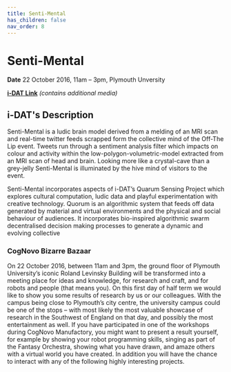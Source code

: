 ```yaml
---
title: Senti-Mental
has_children: false
nav_order: 8
---
```


# Senti-Mental

**Date** 22 October 2016, 11am – 3pm, Plymouth Unversity

**[i-DAT Link](https://i-dat.org/senti-mental/)** _(contains additional media)_

## i-DAT's Description

Senti-Mental is a ludic brain model derived from a melding of an MRI scan and real-time twitter feeds scrapped form the collective mind of the Off-The Lip event. Tweets run through a sentiment analysis filter which impacts on colour and activity within the low-polygon-volumetric-model extracted from an MRI scan of head and brain. Looking more like a crystal-cave than a grey-jelly Senti-Mental is illuminated by the hive mind of visitors to the event.

Senti-Mental incorporates aspects of i-DAT’s Quarum Sensing Project which explores cultural computation, ludic data and playful experimentation with creative technology. Quorum is an algorithmic system that feeds off data generated by material and virtual environments and the physical and social behaviour of audiences. It incorporates bio-inspired algorithmic swarm decentralised decision making processes to generate a dynamic and evolving collective

### CogNovo Bizarre Bazaar

On 22 October 2016, between 11am and 3pm, the ground floor of Plymouth University’s iconic Roland Levinsky Building will be transformed into a meeting place for ideas and knowledge, for research and craft, and for robots and people (that means you). On this first day of half term we would like to show you some results of research by us or our colleagues. With the campus being close to Plymouth’s city centre, the university campus could be one of the stops – with most likely the most valuable showcase of research in the Southwest of England on that day, and possibly the most entertainment as well. If you have participated in one of the workshops during CogNovo Manufactory, you might want to present a result yourself, for example by showing your robot programming skills, singing as part of the Fantasy Orchestra, showing what you have drawn, and amaze others with a virtual world you have created. In addition you will have the chance to interact with any of the following highly interesting projects.
